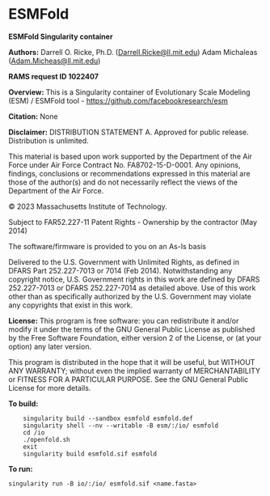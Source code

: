 # ESMFold
**ESMFold Singularity container**

**Authors:** Darrell O. Ricke, Ph.D. (Darrell.Ricke@ll.mit.edu)
             Adam Michaleas (Adam.Micheas@ll.mit.edu)

**RAMS request ID 1022407**

**Overview:**
This is a Singularity container of Evolutionary Scale Modeling (ESM) / ESMFold tool - https://github.com/facebookresearch/esm

**Citation:** None

**Disclaimer:**
DISTRIBUTION STATEMENT A. Approved for public release. Distribution is unlimited.

This material is based upon work supported by the Department of the Air Force under 
Air Force Contract No. FA8702-15-D-0001. Any opinions, findings, conclusions or 
recommendations expressed in this material are those of the author(s) and do not 
necessarily reflect the views of the Department of the Air Force.

© 2023 Massachusetts Institute of Technology.

Subject to FAR52.227-11 Patent Rights - Ownership by the contractor (May 2014)

The software/firmware is provided to you on an As-Is basis

Delivered to the U.S. Government with Unlimited Rights, as defined in DFARS 
Part 252.227-7013 or 7014 (Feb 2014). Notwithstanding any copyright notice, 
U.S. Government rights in this work are defined by DFARS 252.227-7013 or 
DFARS 252.227-7014 as detailed above. Use of this work other than as specifically 
authorized by the U.S. Government may violate any copyrights that exist in this work.

**License:**
This program is free software: you can redistribute it and/or modify
it under the terms of the GNU General Public License as published by
the Free Software Foundation, either version 2 of the License, or
(at your option) any later version.

This program is distributed in the hope that it will be useful,
but WITHOUT ANY WARRANTY; without even the implied warranty of
MERCHANTABILITY or FITNESS FOR A PARTICULAR PURPOSE.  See the
GNU General Public License for more details.


**To build:** 
```
    singularity build --sandbox esmfold esmfold.def
    singularity shell --nv --writable -B esm/:/io/ esmfold
    cd /io
    ./openfold.sh
    exit
    singularity build esmfold.sif esmfold
```
**To run:** 

    singularity run -B io/:/io/ esmfold.sif <name.fasta>
